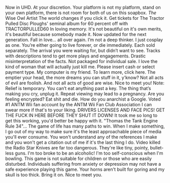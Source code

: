 Now in UHD.
At your discretion.
Your platform is not my platform, stand on your own platform, there is not room for both of us on this soapbox.
*The* Wise Owl Artist
The world changes if you click it.
Get tickets for The Tractor Pulled Disc Ploughs' seminal album for 60 percent off with TRACTORPULLED60
In loving memory.
It's not beautiful on it's own merits, it's beautiful because somebody made it.
Now updated for the next generation.
Fall in love... all over again.
I’m not a deep thinker. I just cosplay as one.
You’re either going to live forever, or die immediately.
Each sold separately.
The arrival you were waiting for, but didn’t want to see.
Tracks with descriptions tend to get more plays and engagements.
Drastic misinterpretation of the facts.
Not packaged for individual sale.
I love the kind of woman that will actually just kill me.
Please insert cash or select payment type.
My computer is my friend.
To learn more, click here.
The emptier your head, the more dreams you can stuff in it, y’know?
Not all acts of evil are foolish. And not all acts of good are wise.
Nice to meet you!
Note: Relief is temporary.
You can’t eat anything past a key.
The thing that’s making you cry, unplug it.
Repeat viewing may lead to a pregnancy.
Are you feeling encrypted?
Eat shit and die.
How do you anarchist a Google.
Voted #1 ANTM Wii fan account by the ANTM Wii Fan Club Association
I can swear more if that's to your liking.
DRIVERS LICENSES AND FACE PICS! GET THE FUCK IN HERE BEFORE THEY SHUT IT DOWN!
It took me so long to get this working, you'd better be happy with it.
"Thomas the Tank Engine Rule 34"...
The game of life has many paths to win.
When I make something, I go out of my way to make sure it's the least approachable piece of media you'll ever consume. You won't understand any of the references I make and you won't get a citation out of me if it's the last thing I do.
Video killed the Radio Star
Knives are far too dangerous. They're like tiny, pointy, bullet-less guns.
I'm too broke to be an alcoholic!
I'm too self-conscious when I'm bowling.
This game is not suitable for children or those who are easily disturbed. Individuals suffering from anxiety or depression may not have a safe experience playing this game.
Your horns aren't built for goring and my skull is too thick. Bring it on.
Nice to meet you.
